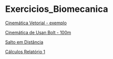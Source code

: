 Exercicios_Biomecanica
======================

 [Cinemática Vetorial - exemplo](http://nbviewer.ipython.org/urls/raw.github.com/ojon/Exercicios_Biomecanica/master/Cinem%25C3%25A1tica%2520Vetores.ipynb )

 [Cinemática de Usan Bolt - 100m](http://nbviewer.ipython.org/urls/raw.github.com/ojon/Exercicios_Biomecanica/master/Usan%2520Bolt%2520100m%2520Berlin.ipynb )
 
 [Salto em Distância ](http://nbviewer.ipython.org/urls/raw.github.com/ojon/Exercicios_Biomecanica/master/long%2520jump.ipynb)

[Cálculos Relatório 1](http://nbviewer.ipython.org/urls/raw.github.com/ojon/Exercicios_Biomecanica/master/lab1%20-%20%20Características%20Espaço%20temporais%20da%20Marcha.ipynb)